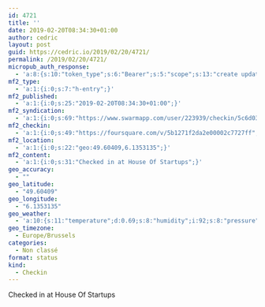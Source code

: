 ```yaml
---
id: 4721
title: ''
date: 2019-02-20T08:34:30+01:00
author: cedric
layout: post
guid: https://cedric.io/2019/02/20/4721/
permalink: /2019/02/20/4721/
micropub_auth_response:
  - 'a:8:{s:10:"token_type";s:6:"Bearer";s:5:"scope";s:13:"create update";s:2:"me";s:18:"https://cedric.io/";s:9:"issued_by";s:45:"https://cedric.io/wp-json/indieauth/1.0/token";s:9:"client_id";s:27:"https://ownyourswarm.p3k.io";s:9:"issued_at";i:1542614471;s:4:"user";i:1;s:13:"last_accessed";i:1550648087;}'
mf2_type:
  - 'a:1:{i:0;s:7:"h-entry";}'
mf2_published:
  - 'a:1:{i:0;s:25:"2019-02-20T08:34:30+01:00";}'
mf2_syndication:
  - 'a:1:{i:0;s:69:"https://www.swarmapp.com/user/223939/checkin/5c6d0306a879210039b61eab";}'
mf2_checkin:
  - 'a:1:{i:0;s:49:"https://foursquare.com/v/5b1271f2da2e00002c7727ff";}'
mf2_location:
  - 'a:1:{i:0;s:22:"geo:49.60409,6.1353135";}'
mf2_content:
  - 'a:1:{i:0;s:31:"Checked in at House Of Startups";}'
geo_accuracy:
  - ""
geo_latitude:
  - "49.60409"
geo_longitude:
  - "6.1353135"
geo_weather:
  - 'a:10:{s:11:"temperature";d:0.69;s:8:"humidity";i:92;s:8:"pressure";i:1023;s:10:"cloudiness";i:75;s:4:"wind";a:2:{s:5:"speed";d:0.5;s:6:"degree";b:0;}s:7:"summary";s:3:"fog";s:4:"icon";s:6:"wi-fog";s:10:"visibility";i:150;s:7:"sunrise";s:25:"2019-02-20T07:36:08+01:00";s:6:"sunset";s:25:"2019-02-20T18:02:14+01:00";}'
geo_timezone:
  - Europe/Brussels
categories:
  - Non classé
format: status
kind:
  - Checkin
---
```

Checked in at House Of Startups